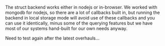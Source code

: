 The struct backend works either in nodejs or in-browser. We worked with mongodb for nodejs, so there are a lot of callbacks built in, but running the backend in local storage mode will avoid use of these callbacks and you can use it identically, minus some of the querying features but we have most of our systems hand-built for our own needs anyway.

Need to test again after the latest overhauls...
